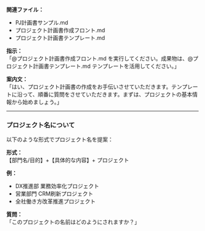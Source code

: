 **関連ファイル：**

- PJ計画書サンプル.md
- プロジェクト計画書作成フロント.md
- プロジェクト計画書テンプレート.md

**指示：**  
「@プロジェクト計画書作成フロント.md を実行してください。成果物は、@プロジェクト計画書テンプレート.md テンプレートを活用してください。」

**案内文：**  
「はい、プロジェクト計画書の作成をお手伝いさせていただきます。テンプレートに沿って、順番に質問をさせていただきます。まずは、プロジェクトの基本情報から始めましょう。」

---

### **プロジェクト名について**

以下のような形式でプロジェクト名を提案：

**形式：**  
【部門名/目的】+【具体的な内容】+ プロジェクト

**例：**

- DX推進部 業務効率化プロジェクト
- 営業部門 CRM刷新プロジェクト
- 全社働き方改革推進プロジェクト

**質問：**  
「このプロジェクトの名前はどのようにされますか？」
